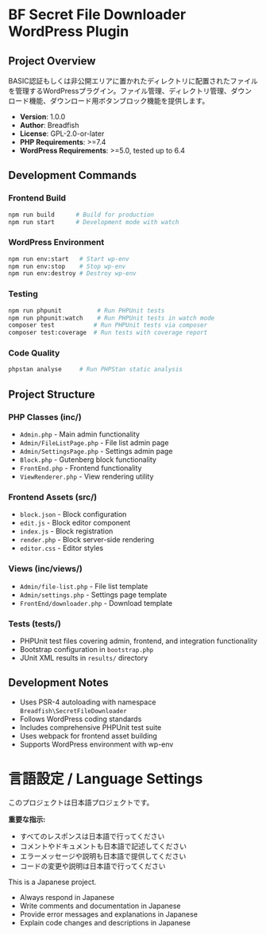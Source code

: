 # BF Secret File Downloader WordPress Plugin

## Project Overview
BASIC認証もしくは非公開エリアに置かれたディレクトリに配置されたファイルを管理するWordPressプラグイン。ファイル管理、ディレクトリ管理、ダウンロード機能、ダウンロード用ボタンブロック機能を提供します。

- **Version**: 1.0.0
- **Author**: Breadfish
- **License**: GPL-2.0-or-later
- **PHP Requirements**: >=7.4
- **WordPress Requirements**: >=5.0, tested up to 6.4

## Development Commands

### Frontend Build
```bash
npm run build      # Build for production
npm run start      # Development mode with watch
```

### WordPress Environment
```bash
npm run env:start   # Start wp-env
npm run env:stop    # Stop wp-env
npm run env:destroy # Destroy wp-env
```

### Testing
```bash
npm run phpunit          # Run PHPUnit tests
npm run phpunit:watch    # Run PHPUnit tests in watch mode
composer test           # Run PHPUnit tests via composer
composer test:coverage  # Run tests with coverage report
```

### Code Quality
```bash
phpstan analyse     # Run PHPStan static analysis
```

## Project Structure

### PHP Classes (inc/)
- `Admin.php` - Main admin functionality
- `Admin/FileListPage.php` - File list admin page
- `Admin/SettingsPage.php` - Settings admin page
- `Block.php` - Gutenberg block functionality
- `FrontEnd.php` - Frontend functionality
- `ViewRenderer.php` - View rendering utility

### Frontend Assets (src/)
- `block.json` - Block configuration
- `edit.js` - Block editor component
- `index.js` - Block registration
- `render.php` - Block server-side rendering
- `editor.css` - Editor styles

### Views (inc/views/)
- `Admin/file-list.php` - File list template
- `Admin/settings.php` - Settings page template
- `FrontEnd/downloader.php` - Download template

### Tests (tests/)
- PHPUnit test files covering admin, frontend, and integration functionality
- Bootstrap configuration in `bootstrap.php`
- JUnit XML results in `results/` directory

## Development Notes

- Uses PSR-4 autoloading with namespace `Breadfish\SecretFileDownloader`
- Follows WordPress coding standards
- Includes comprehensive PHPUnit test suite
- Uses webpack for frontend asset building
- Supports WordPress environment with wp-env

# 言語設定 / Language Settings

このプロジェクトは日本語プロジェクトです。

**重要な指示:**
- すべてのレスポンスは日本語で行ってください
- コメントやドキュメントも日本語で記述してください  
- エラーメッセージや説明も日本語で提供してください
- コードの変更や説明は日本語で行ってください

This is a Japanese project.
- Always respond in Japanese
- Write comments and documentation in Japanese
- Provide error messages and explanations in Japanese
- Explain code changes and descriptions in Japanese